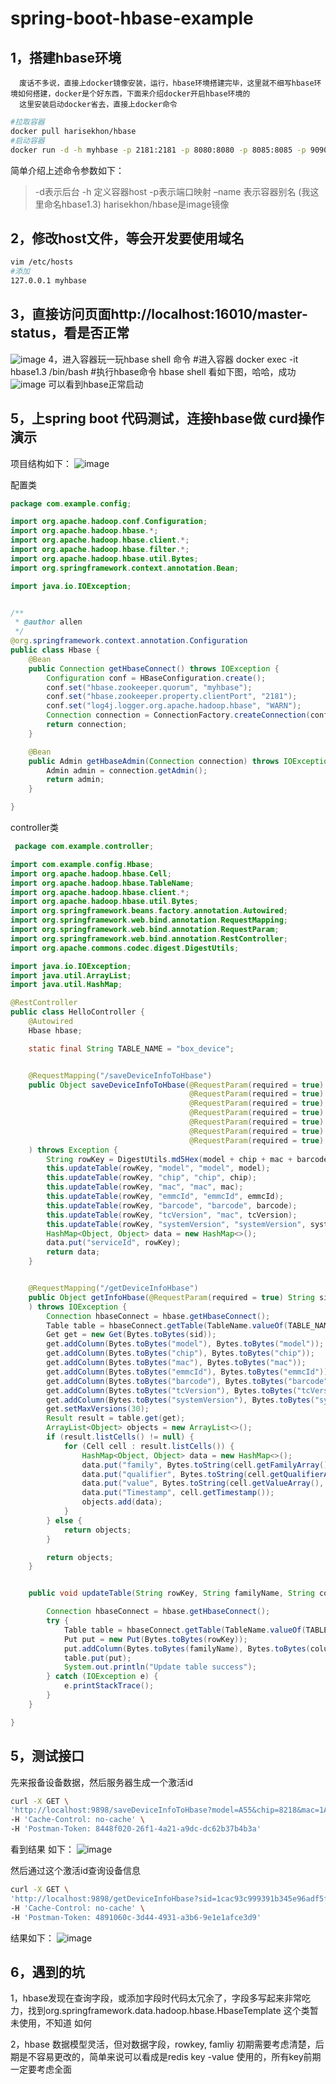 # spring-boot-hbase-example
## 1，搭建hbase环境   
      废话不多说，直接上docker镜像安装，运行，hbase环境搭建完毕，这里就不细写hbase环境如何搭建，docker是个好东西，下面来介绍docker开启hbase环境的
      这里安装启动docker省去，直接上docker命令
``` sh
#拉取容器
docker pull harisekhon/hbase
#启动容器
docker run -d -h myhbase -p 2181:2181 -p 8080:8080 -p 8085:8085 -p 9090:9090 -p 9095:9095 -p 16000:16000 -p 16010:16010 -p 16201:16201 -p 16301:16301 --name hbase1.3 harisekhon/hbase
```
简单介绍上述命令参数如下：

> -d表示后台 
> -h 定义容器host 
> -p表示端口映射 
> –name 表示容器别名 (我这里命名hbase1.3) 
> harisekhon/hbase是image镜像

## 2，修改host文件，等会开发要使用域名
``` sh
vim /etc/hosts
#添加
127.0.0.1 myhbase 
```
## 3，直接访问页面http://localhost:16010/master-status，看是否正常
![image](https://github.com/tanwenliang/attachment/blob/master/spring-boot-hbase-example/image2018-7-4%2013_54_55.png.jpeg)
4，进入容器玩一玩hbase shell 命令
#进入容器
docker exec -it hbase1.3 /bin/bash
#执行hbase命令
hbase shell
看如下图，哈哈，成功
![image](https://github.com/tanwenliang/attachment/blob/master/spring-boot-hbase-example/image2018-7-4%2013_56_16.png.jpeg)
 可以看到hbase正常启动

## 5，上spring boot 代码测试，连接hbase做 curd操作 演示

项目结构如下：
![image](https://github.com/tanwenliang/attachment/blob/master/spring-boot-hbase-example/image2018-7-4%2013_57_51.png.jpeg)
 

配置类
``` java
package com.example.config;

import org.apache.hadoop.conf.Configuration;
import org.apache.hadoop.hbase.*;
import org.apache.hadoop.hbase.client.*;
import org.apache.hadoop.hbase.filter.*;
import org.apache.hadoop.hbase.util.Bytes;
import org.springframework.context.annotation.Bean;

import java.io.IOException;


/**
 * @author allen
 */
@org.springframework.context.annotation.Configuration
public class Hbase {
    @Bean
    public Connection getHbaseConnect() throws IOException {
        Configuration conf = HBaseConfiguration.create();
        conf.set("hbase.zookeeper.quorum", "myhbase");
        conf.set("hbase.zookeeper.property.clientPort", "2181");
        conf.set("log4j.logger.org.apache.hadoop.hbase", "WARN");
        Connection connection = ConnectionFactory.createConnection(conf);  //这里连接不考虑性能问题
        return connection;
    }

    @Bean
    public Admin getHbaseAdmin(Connection connection) throws IOException{
        Admin admin = connection.getAdmin();
        return admin;
    }

}
```
controller类

``` java
 package com.example.controller;

import com.example.config.Hbase;
import org.apache.hadoop.hbase.Cell;
import org.apache.hadoop.hbase.TableName;
import org.apache.hadoop.hbase.client.*;
import org.apache.hadoop.hbase.util.Bytes;
import org.springframework.beans.factory.annotation.Autowired;
import org.springframework.web.bind.annotation.RequestMapping;
import org.springframework.web.bind.annotation.RequestParam;
import org.springframework.web.bind.annotation.RestController;
import org.apache.commons.codec.digest.DigestUtils;

import java.io.IOException;
import java.util.ArrayList;
import java.util.HashMap;

@RestController
public class HelloController {
    @Autowired
    Hbase hbase;

    static final String TABLE_NAME = "box_device";


    @RequestMapping("/saveDeviceInfoToHbase")
    public Object saveDeviceInfoToHbase(@RequestParam(required = true) String model,
                                        @RequestParam(required = true) String chip,
                                        @RequestParam(required = true) String mac,
                                        @RequestParam(required = true) String emmcId,
                                        @RequestParam(required = true) String barcode,
                                        @RequestParam(required = true) String tcVersion,
                                        @RequestParam(required = true) String systemVersion
    ) throws Exception {
        String rowKey = DigestUtils.md5Hex(model + chip + mac + barcode + emmcId);
        this.updateTable(rowKey, "model", "model", model);
        this.updateTable(rowKey, "chip", "chip", chip);
        this.updateTable(rowKey, "mac", "mac", mac);
        this.updateTable(rowKey, "emmcId", "emmcId", emmcId);
        this.updateTable(rowKey, "barcode", "barcode", barcode);
        this.updateTable(rowKey, "tcVersion", "mac", tcVersion);
        this.updateTable(rowKey, "systemVersion", "systemVersion", systemVersion);
        HashMap<Object, Object> data = new HashMap<>();
        data.put("serviceId", rowKey);
        return data;
    }


    @RequestMapping("/getDeviceInfoHbase")
    public Object getInfoHbase(@RequestParam(required = true) String sid
    ) throws IOException {
        Connection hbaseConnect = hbase.getHbaseConnect();
        Table table = hbaseConnect.getTable(TableName.valueOf(TABLE_NAME));
        Get get = new Get(Bytes.toBytes(sid));
        get.addColumn(Bytes.toBytes("model"), Bytes.toBytes("model"));
        get.addColumn(Bytes.toBytes("chip"), Bytes.toBytes("chip"));
        get.addColumn(Bytes.toBytes("mac"), Bytes.toBytes("mac"));
        get.addColumn(Bytes.toBytes("emmcId"), Bytes.toBytes("emmcId"));
        get.addColumn(Bytes.toBytes("barcode"), Bytes.toBytes("barcode"));
        get.addColumn(Bytes.toBytes("tcVersion"), Bytes.toBytes("tcVersion"));
        get.addColumn(Bytes.toBytes("systemVersion"), Bytes.toBytes("systemVersion"));
        get.setMaxVersions(30);
        Result result = table.get(get);
        ArrayList<Object> objects = new ArrayList<>();
        if (result.listCells() != null) {
            for (Cell cell : result.listCells()) {
                HashMap<Object, Object> data = new HashMap<>();
                data.put("family", Bytes.toString(cell.getFamilyArray(), cell.getFamilyOffset(), cell.getFamilyLength()));
                data.put("qualifier", Bytes.toString(cell.getQualifierArray(), cell.getQualifierOffset(), cell.getQualifierLength()));
                data.put("value", Bytes.toString(cell.getValueArray(), cell.getValueOffset(), cell.getValueLength()));
                data.put("Timestamp", cell.getTimestamp());
                objects.add(data);
            }
        } else {
            return objects;
        }

        return objects;
    }


    public void updateTable(String rowKey, String familyName, String columnName, String value) throws Exception {

        Connection hbaseConnect = hbase.getHbaseConnect();
        try {
            Table table = hbaseConnect.getTable(TableName.valueOf(TABLE_NAME));
            Put put = new Put(Bytes.toBytes(rowKey));
            put.addColumn(Bytes.toBytes(familyName), Bytes.toBytes(columnName), Bytes.toBytes(value));
            table.put(put);
            System.out.println("Update table success");
        } catch (IOException e) {
            e.printStackTrace();
        }
    }

}
``` 

## 5，测试接口
先来报备设备数据，然后服务器生成一个激活id
``` sh
curl -X GET \
'http://localhost:9898/saveDeviceInfoToHbase?model=A55&chip=8218&mac=1ACDD123433&emmcId=00123423423423423423&barcode=A550-82123-231K-2342342&tcVersion=61023423&systemVersion=18234232' \
-H 'Cache-Control: no-cache' \
-H 'Postman-Token: 8448f020-26f1-4a21-a9dc-dc62b37b4b3a'
```
看到结果 如下：
![image](https://github.com/tanwenliang/attachment/blob/master/spring-boot-hbase-example/image2018-7-4%2014_1_33.png.jpeg)


然后通过这个激活id查询设备信息
``` sh
curl -X GET \
'http://localhost:9898/getDeviceInfoHbase?sid=1cac93c999391b345e96adf5ff5d0bae' \
-H 'Cache-Control: no-cache' \
-H 'Postman-Token: 4891060c-3d44-4931-a3b6-9e1e1afce3d9'
```
结果如下：
![image](https://github.com/tanwenliang/attachment/blob/master/spring-boot-hbase-example/image2018-7-4%2014_2_25.png.jpeg)


## 6，遇到的坑   
1，hbase发现在查询字段，或添加字段时代码太冗余了，字段多写起来非常吃力，找到org.springframework.data.hadoop.hbase.HbaseTemplate 这个类暂未使用，不知道 如何

2，hbase 数据模型灵活，但对数据字段，rowkey, famliy 初期需要考虑清楚，后期是不容易更改的，简单来说可以看成是redis key -value 使用的，所有key前期一定要考虑全面